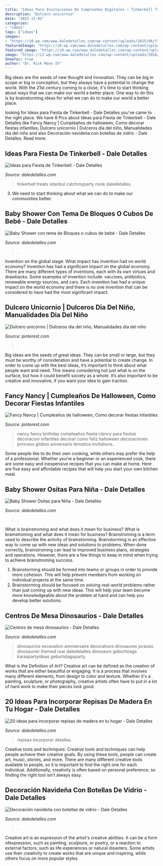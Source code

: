 ```yaml
---
title: "Ideas Para Invitaciones De Cumpleaños Digitales ~ Tinkerbell Treats Istanbul Catchmyparty Nook Daledetalles"
description: "Dulcero unicornio"
date: "2022-11-02"
categories:
- "ideas"
tags: ["ideas"]
images:
- "https://i0.wp.com/www.daledetalles.com/wp-content/uploads/2015/06/fiesta-tinkerbell9.jpg"
featuredImage: "https://i0.wp.com/www.daledetalles.com/wp-content/uploads/2015/06/fiesta-tinkerbell9.jpg"
featured_image: "https://i0.wp.com/www.daledetalles.com/wp-content/uploads/2015/06/fiesta-tinkerbell9.jpg"
image: "https://i2.wp.com/www.daledetalles.com/wp-content/uploads/2016/03/centro-de-mesa-dinosaurios7.jpg"
ShowToc: true
author: "Dr. Rick Mann IV"
---
```



Big ideas are the seeds of new thought and innovation. They can be big in scope or big in conception, but they always have a potential to change the world. With the 21st century coming to a close, it's time to start thinking about ways that we can make our world a better place. One way to do this is by brainstorming ideas for what we can do to make our world a better place.

	

		
looking for Ideas para Fiesta de Tinkerbell - Dale Detalles you've came to the right place. We have 8 Pics about Ideas para Fiesta de Tinkerbell - Dale Detalles like Fancy Nancy | Cumpleaños de halloween, Como decorar fiestas infantiles, Dulcero unicornio | Dulceros dia del niño, Manualidades dia del niño and also Decoración navideña con botellas de vidrio - Dale Detalles. Read more:
		
    
## Ideas Para Fiesta De Tinkerbell - Dale Detalles

<img loading=lazy src="https://i0.wp.com/www.daledetalles.com/wp-content/uploads/2015/06/fiesta-tinkerbell9.jpg" onerror="this.onerror=null;this.src='https://tse3.mm.bing.net/th?id=OIP.pCPhQDCOZUmzSNa0Rj0S8AHaJ4&amp;pid=15.1';" alt="Ideas para Fiesta de Tinkerbell - Dale Detalles">

_Source: daledetalles.com_

>tinkerbell treats istanbul catchmyparty nook daledetalles. 

	

3. We need to start thinking about what we can do to make our communities better.

    
## Baby Shower Con Tema De Bloques O Cubos De Bebé - Dale Detalles

<img loading=lazy src="https://i0.wp.com/www.daledetalles.com/wp-content/uploads/2016/09/cubo4.jpg?resize=564%2C849" onerror="this.onerror=null;this.src='https://tse1.mm.bing.net/th?id=OIP.4drHwgCCSwkCMNwPIyQ6EAHaLJ&amp;pid=15.1';" alt="Baby Shower con tema de Bloques o cubos de bebé - Dale Detalles">

_Source: daledetalles.com_

>. 

	

Invention on the global stage: What impact has invention had on world economy?
Invention has had a significant impact on the global economy. There are many different types of inventions, each with its own virtues and drawbacks. Some examples of invention include: vaccines, antibiotics, renewable energy sources, and cars. Each invention has had a unique impact on the world economy and there is no one invention that can be considered to have had the most significant impact.

    
## Dulcero Unicornio | Dulceros Dia Del Niño, Manualidades Dia Del Niño

<img loading=lazy src="https://i.pinimg.com/736x/df/d8/f8/dfd8f8d0e7bf69e7ce7c000015c7654e.jpg" onerror="this.onerror=null;this.src='https://tse3.mm.bing.net/th?id=OIP.NrB1AJQXsXi4q0B1ddyyowHaJ3&amp;pid=15.1';" alt="Dulcero unicornio | Dulceros dia del niño, Manualidades dia del niño">

_Source: pinterest.com_

>. 

	

Big ideas are the seeds of great ideas. They can be small or large, but they must be worthy of consideration and have a potential to create change. In order to come up with the best ideas, it’s important to think about what people want and need. This means considering not just what is on the surface, but how it could benefit society as a whole. It’s also important to be creative and innovative, if you want your idea to gain traction.

    
## Fancy Nancy | Cumpleaños De Halloween, Como Decorar Fiestas Infantiles

<img loading=lazy src="https://i.pinimg.com/736x/d6/34/bb/d634bb395bef4fdabfdb04f9afe0e889.jpg" onerror="this.onerror=null;this.src='https://tse3.mm.bing.net/th?id=OIP.E-ayKamD9DQYo8foF9OncwHaNK&amp;pid=15.1';" alt="Fancy Nancy | Cumpleaños de halloween, Como decorar fiestas infantiles">

_Source: pinterest.com_

>nancy fancy birthday cumpleaños fiesta clancy para fiestas decoracion infantiles decorar como feliz halloween decoraciones princess globos aniversario tematica invitations. 

	

Some people like to do their own cooking, while others may prefer the help of a professional. Whether you’re a beginner or an experienced cook, there are some easy and inexpensive recipes that you can make at home. Here are five easy and affordable recipes that will help you start your own kitchen meal.

    
## Baby Shower Ositas Para Niña - Dale Detalles

<img loading=lazy src="https://i0.wp.com/www.daledetalles.com/wp-content/uploads/2016/02/osito19.jpg" onerror="this.onerror=null;this.src='https://tse4.mm.bing.net/th?id=OIP.aAbyHJADKaN0GOlXLO4hKgHaLH&amp;pid=15.1';" alt="Baby Shower Ositas para Niña - Dale Detalles">

_Source: daledetalles.com_

>. 

	

What is brainstroming and what does it mean for business?
What is brainstroming and what does it mean for business?
Brainstroming is a term used to describe the activity of brainstorming. Brainstorming is an effective way to come up with new ideas and solutions to problems. When done correctly, brainstroming can lead to improved business plans, strategies and operations. However, there are a few things to keep in mind when trying to achieve brainstroming success.

1) Brainstorming should be formed into teams or groups in order to provide more cohesion. This will help prevent members from working on individual projects at the same time.
2) Brainstorming should be focused on solving real-world problems rather than just coming up with new ideas. This will help your team become more knowledgeable about the problem at hand and can help you develop better solutions.

    
## Centros De Mesa Dinosaurios - Dale Detalles

<img loading=lazy src="https://i2.wp.com/www.daledetalles.com/wp-content/uploads/2016/03/centro-de-mesa-dinosaurios7.jpg" onerror="this.onerror=null;this.src='https://tse4.mm.bing.net/th?id=OIP.xFZKAVp4Yf6VenwHR_cjYQHaLG&amp;pid=15.1';" alt="Centros de mesa dinosaurios - Dale Detalles">

_Source: daledetalles.com_

>dinosaurios excavation anniversaire decorations dinosaures jurassic dinosaurier themed roar daledetalles dinosaurs geburtstags karaspartyideas geburtstagsparty. 

	

What is the Definition of Art?
Creative art can be defined as the creation of works that are either beautiful or engaging. It is a process that involves many different elements, from design to color and texture. Whether it's a painting, sculpture, or photography, creative artists often have to put in a lot of hard work to make their pieces look good.

    
## 20 Ideas Para Incorporar Repisas De Madera En Tu Hogar - Dale Detalles

<img loading=lazy src="https://www.daledetalles.com/wp-content/uploads/2020/07/repisas16.jpg" onerror="this.onerror=null;this.src='https://tse3.mm.bing.net/th?id=OIP.xXsQYHk7DBSWXkvGE5-uawHaJ4&amp;pid=15.1';" alt="20 ideas para incorporar repisas de madera en tu hogar - Dale Detalles">

_Source: daledetalles.com_

>repisas incorporar detalles. 

	

Creative tools and techniques:
Creative tools and techniques can help people achieve their creative goals. By using these tools, people can create art, music, stories, and more. There are many different creative tools available to people, so it is important to find the right one for each individual. Additionally, creativity is often based on personal preference, so finding the right tool isn't always easy.

    
## Decoración Navideña Con Botellas De Vidrio - Dale Detalles

<img loading=lazy src="https://i0.wp.com/www.daledetalles.com/wp-content/uploads/2017/09/botellas-de-vino-decoradas-para-navidad1.jpg?resize=550%2C955" onerror="this.onerror=null;this.src='https://tse2.mm.bing.net/th?id=OIP.vCZc4du71yXwKr_JTG451AHaM3&amp;pid=15.1';" alt="Decoración navideña con botellas de vidrio - Dale Detalles">

_Source: daledetalles.com_

>. 

	

Creative art is an expression of the artist's creative abilities. It can be a form ofexpression, such as painting, sculpture, or poetry, or a reaction to external factors, such as life experiences or natural disasters. Some artists use their creativity to create works that are unique and inspiring, while others focus on more popular styles.

